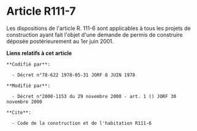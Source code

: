 # Article R111-7

Les dispositions de l'article R. 111-6 sont applicables à tous les projets de construction ayant fait l'objet d'une demande
de permis de construire déposée postérieurement au 1er juin 2001.

**Liens relatifs à cet article**

	**Codifié par**:

	  - Décret n°78-622 1978-05-31 JORF 8 JUIN 1978

	**Modifié par**:

	  - Décret n°2000-1153 du 29 novembre 2000 - art. 1 () JORF 30 novembre 2000

	**Cite**:

	  - Code de la construction et de l'habitation R111-6
